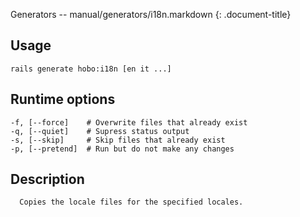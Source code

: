 Generators -- manual/generators/i18n.markdown
{: .document-title}


## Usage

    

    rails generate hobo:i18n [en it ...]


## Runtime options

    

    -f, [--force]    # Overwrite files that already exist
    -q, [--quiet]    # Supress status output
    -s, [--skip]     # Skip files that already exist
    -p, [--pretend]  # Run but do not make any changes


## Description

    


      Copies the locale files for the specified locales.

